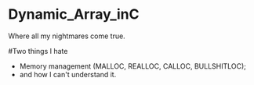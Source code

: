 # Dynamic_Array_inC
Where all my nightmares come true.

#Two things I hate
- Memory management (MALLOC, REALLOC, CALLOC, BULLSHITLOC);
- and how I can't understand it.

